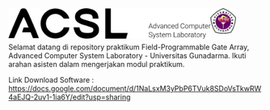 <img align="left" src="images/logo.png" width="400">
<img align="left" src="images/logo_ug.jpg" width="50">
<br/><br/><br/><br/>
Selamat datang di repository praktikum Field-Programmable Gate Array, Advanced Computer System Laboratory - Universitas Gunadarma. 
Ikuti arahan asisten dalam mengerjakan modul praktikum.

Link Download Software : https://docs.google.com/document/d/1NaLsxM3yPbP6TVuk8SDoVsTkwRW4aEJQ-2uv1-1ia6Y/edit?usp=sharing
